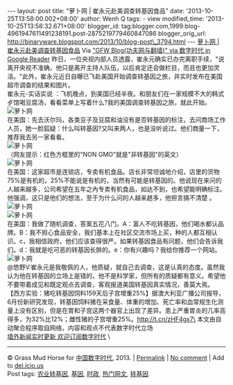 --- layout: post title: "萝卜网 | 崔永元赴美调查转基因食品" date:
'2013-10-25T13:58:00.002+08:00' author: Wenh Q tags: - view
modified\_time: '2013-10-25T13:58:32.671+08:00' blogger\_id:
tag:blogger.com,1999:blog-4961947611491238191.post-2875219779460847086
blogger\_orig\_url:
http://binaryware.blogspot.com/2013/10/blog-post\_3794.html ---
[萝卜网 |
崔永元赴美调查转基因食品](http://feedproxy.google.com/~r/chinagfwblog/~3/GTOXe7iY9Ks/)
Via ["GFW Blog(功夫网与翻墙)" via 数字时代 in Google
Reader](https://www.blogger.com/blogger.g?blogID=4961947611491238191&pli=1)
昨日，一位央视内部人员透露，崔永元确实已办完离职手续，"说离开央视不准确，他只是离开主持人队伍，以后肯定还会做栏目，而且也更加灵活。"此外，崔永元近日自曝已飞赴美国开始调查转基因之旅，并实时发布在美国超市调查的结果和图片。\
崔永元-实话实说
：飞机晚点，到美国已经半夜。和朋友们在一家规模不大的韩式歺馆喝豆腐汤，看看菜单上写着什么?我的美国调查转基因之旅，就此开始。\
![萝卜网](http://h.90g.org/files/2013/10/24/ede15521aa1864b082154246216828a0.jpg)\
在美国：先去沃尔玛，各类豆子及豆腐和油没有是否转基因的标注，去问商场工作人员，她一脸狐疑：什么叫转基因?又叫来两人，也是没听说过。他们商量一下，推荐我去另一家看看。\
![萝卜网](http://h.90g.org/files/2013/10/24/0b08ba4adc4ef860e157fdd4b7a0df8f.jpg)\
（网友提示：红色方框里的"NON GMO"就是"非转基因"的英文）\
![萝卜网](http://h.90g.org/files/2013/10/24/e125dd0d8a0e68f534763069d5ebea5d.jpg)\
在美国：这家超巿是连锁店，专卖有机食品。店长非常坦诚地介绍，店里的货物75%是有机的，25%不能说是有机的，当然有可能是转基因的。他说现在来问的人越来越多，公司希望在五年之內专卖有机食品，如达不到，也希望能明确标注。他强调，这只是他们的想法，至于为什么问的人越来趒多，他担言搞不清楚
。\
![萝卜网](http://h.90g.org/files/2013/10/24/8ec71ff572fa29a5f6ad931c68dcde06.jpg)\
![萝卜网](http://h.90g.org/files/2013/10/24/2fa6b92b016fc5946df1cb27d7c1f5c2.jpg)\
在美国：我做了随机调查，答案五花八门。A：富人不吃转基因，他们喝水都认品牌。B：我不担心食品安全，我们基本上在社区交流市场上买，种的人都互相认识。c，我相信政府，他们应该查得很严。如果转基因食品有问题，他们会告诉我们。d：我就是吃可恶的转基因长胖的。e：你有兴趣吗？我给你推荐一个网站。\
![萝卜网](http://h.90g.org/files/2013/10/24/7a2824d3db20a8adfb61b2f5d752918d.jpg)\
@悠野V:崔永元是我敬佩的人，他质疑，就自己去调查，这是认真的态度。虽然我认为他在转基因的立场上是错的，他不是科学家，但所有的质疑都有意义。希望他不要带着成见和既定观点去调查，客观报道美国转基因真实情况，善莫大焉。\
【西方实验：猪吃转基因饲料159天后子宫增重25%】据澳大利亚广播公司报导，6月份新研究发现，转基因饲料猪在采食量、体重的增加、死亡率和血常规生化测量上没有区别，但是在胃和子宫这两个器官上出现了差异。患上严重胃炎的几率高得多，为32%比12%；雌性猪的子宫增重25%。http://t.cn/zHF4gx7\
本文由自动聚合程序取自网络，内容和观点不代表数字时代立场\
[墙外新闻实时更新 欢迎订阅数字时代](http://eepurl.com/msuvD) \

* * * * *

© Grass Mud Horse for
[中国数字时代](http://chinadigitaltimes.net/chinese), 2013. |
[Permalink](http://chinadigitaltimes.net/chinese/2013/10/%E8%90%9D%E5%8D%9C%E7%BD%91-%E5%B4%94%E6%B0%B8%E5%85%83%E8%B5%B4%E7%BE%8E%E8%B0%83%E6%9F%A5%E8%BD%AC%E5%9F%BA%E5%9B%A0%E9%A3%9F%E5%93%81/)
| [No
comment](http://chinadigitaltimes.net/chinese/2013/10/%E8%90%9D%E5%8D%9C%E7%BD%91-%E5%B4%94%E6%B0%B8%E5%85%83%E8%B5%B4%E7%BE%8E%E8%B0%83%E6%9F%A5%E8%BD%AC%E5%9F%BA%E5%9B%A0%E9%A3%9F%E5%93%81/#comments)
| Add to
[del.icio.us](http://del.icio.us/post?url=http://chinadigitaltimes.net/chinese/2013/10/%E8%90%9D%E5%8D%9C%E7%BD%91-%E5%B4%94%E6%B0%B8%E5%85%83%E8%B5%B4%E7%BE%8E%E8%B0%83%E6%9F%A5%E8%BD%AC%E5%9F%BA%E5%9B%A0%E9%A3%9F%E5%93%81/&title=%E8%90%9D%E5%8D%9C%E7%BD%91%20%7C%20%E5%B4%94%E6%B0%B8%E5%85%83%E8%B5%B4%E7%BE%8E%E8%B0%83%E6%9F%A5%E8%BD%AC%E5%9F%BA%E5%9B%A0%E9%A3%9F%E5%93%81)
\
 Post tags:
[农业转基因](http://chinadigitaltimes.net/chinese/tag/%E5%86%9C%E4%B8%9A%E8%BD%AC%E5%9F%BA%E5%9B%A0/?category=10466),
[基因](http://chinadigitaltimes.net/chinese/tag/%E5%9F%BA%E5%9B%A0/?category=10466),
[时政](http://chinadigitaltimes.net/chinese/tag/%E6%97%B6%E6%94%BF/?category=10466),
[热门网文](http://chinadigitaltimes.net/chinese/tag/%E7%83%AD%E9%97%A8%E7%BD%91%E6%96%87/?category=10466),
[转基因](http://chinadigitaltimes.net/chinese/tag/%E8%BD%AC%E5%9F%BA%E5%9B%A0/?category=10466)
